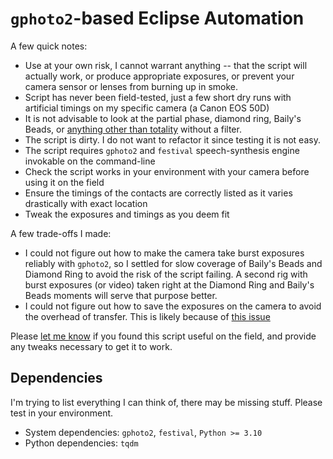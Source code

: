 # `gphoto2`-based Eclipse Automation

A few quick notes:
* Use at your own risk, I cannot warrant anything -- that the script will actually work, or produce appropriate exposures, or prevent your camera sensor or lenses from burning up in smoke.
* Script has never been field-tested, just a few short dry runs with artificial timings on my specific camera (a Canon EOS 50D)
* It is not advisable to look at the partial phase, diamond ring, Baily's Beads, or [anything other than totality](https://www.covingtoninnovations.com/michael/blog/1708/170819-AAS-Chou-Solar-Eclipse-Eye-Safety.pdf) without a filter.
* The script is dirty. I do not want to refactor it since testing it is not easy.
* The script requires `gphoto2` and `festival` speech-synthesis engine invokable on the command-line
* Check the script works in your environment with your camera before using it on the field
* Ensure the timings of the contacts are correctly listed as it varies drastically with exact location
* Tweak the exposures and timings as you deem fit

A few trade-offs I made:
* I could not figure out how to make the camera take burst exposures reliably with `gphoto2`, so I settled for slow coverage of Baily's Beads and Diamond Ring to avoid the risk of the script failing. A second rig with burst exposures (or video) taken right at the Diamond Ring and Baily's Beads moments will serve that purpose better.
* I could not figure out how to save the exposures on the camera to avoid the overhead of transfer. This is likely because of [this issue](https://github.com/gphoto/libgphoto2/issues/755)

Please [let me know](mailto:akarsh@kde.org) if you found this script useful on the field, and provide any tweaks necessary to get it to work.

## Dependencies
I'm trying to list everything I can think of, there may be missing stuff. Please test in your environment.

* System dependencies: `gphoto2`, `festival`, `Python >= 3.10`
* Python dependencies: `tqdm`
